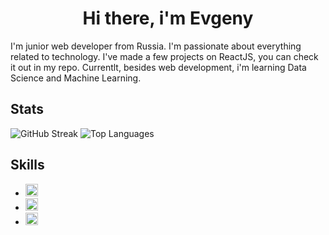 <h1 align="center">Hi there, i'm Evgeny</h1>

<p>
  I'm junior web developer from Russia. I'm passionate about everything related to technology. I've made a few projects on ReactJS, you can check it out in my repo. Currentlt, besides web development, i'm learning Data Science and Machine Learning.
</p>

<div id="stats">
  <h2>Stats</h2>
  
  <img src="https://streak-stats.demolab.com?user=[justjxc]&theme=transparent&fire=EB5454" alt="GitHub Streak"/>
  <img src="https://github-readme-stats.vercel.app/api/top-langs/?username=justjxc&layout=compact&theme=vision-friendly-dark" alt="Top Languages"/>
</div>

<div id="skills">
  <h2>Skills</h2>
  

<ul style='none' display='flex' >
  <li>
    <img src="https://cdn.jsdelivr.net/gh/devicons/devicon@latest/icons/html5/html5-original.svg" height='20px' width='20px' />
  </li>

  <li>
    <img src="https://cdn.jsdelivr.net/gh/devicons/devicon@latest/icons/html5/html5-original.svg" height='20px' width='20px' />
  </li>

  <li>
    <img src="https://cdn.jsdelivr.net/gh/devicons/devicon@latest/icons/html5/html5-original.svg" height='20px' width='20px' />
  </li>
</ul>

</div>


